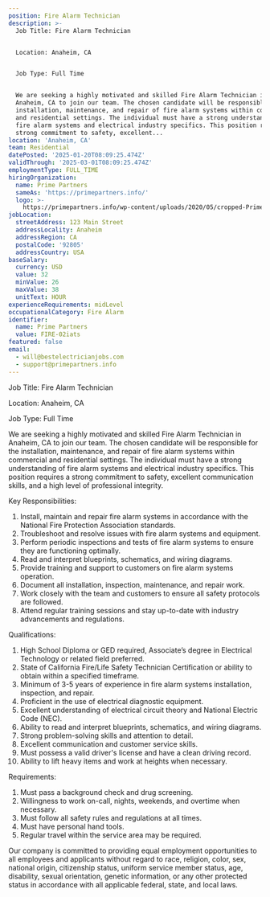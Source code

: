 ```yaml
---
position: Fire Alarm Technician
description: >-
  Job Title: Fire Alarm Technician


  Location: Anaheim, CA


  Job Type: Full Time


  We are seeking a highly motivated and skilled Fire Alarm Technician in
  Anaheim, CA to join our team. The chosen candidate will be responsible for the
  installation, maintenance, and repair of fire alarm systems within commercial
  and residential settings. The individual must have a strong understanding of
  fire alarm systems and electrical industry specifics. This position requires a
  strong commitment to safety, excellent...
location: 'Anaheim, CA'
team: Residential
datePosted: '2025-01-20T08:09:25.474Z'
validThrough: '2025-03-01T08:09:25.474Z'
employmentType: FULL_TIME
hiringOrganization:
  name: Prime Partners
  sameAs: 'https://primepartners.info/'
  logo: >-
    https://primepartners.info/wp-content/uploads/2020/05/cropped-Prime-Partners-Logo-NO-BG-1-1.png
jobLocation:
  streetAddress: 123 Main Street
  addressLocality: Anaheim
  addressRegion: CA
  postalCode: '92805'
  addressCountry: USA
baseSalary:
  currency: USD
  value: 32
  minValue: 26
  maxValue: 38
  unitText: HOUR
experienceRequirements: midLevel
occupationalCategory: Fire Alarm
identifier:
  name: Prime Partners
  value: FIRE-02iats
featured: false
email:
  - will@bestelectricianjobs.com
  - support@primepartners.info
---
```




Job Title: Fire Alarm Technician

Location: Anaheim, CA

Job Type: Full Time

We are seeking a highly motivated and skilled Fire Alarm Technician in Anaheim, CA to join our team. The chosen candidate will be responsible for the installation, maintenance, and repair of fire alarm systems within commercial and residential settings. The individual must have a strong understanding of fire alarm systems and electrical industry specifics. This position requires a strong commitment to safety, excellent communication skills, and a high level of professional integrity.

Key Responsibilities:

1. Install, maintain and repair fire alarm systems in accordance with the National Fire Protection Association standards.
2. Troubleshoot and resolve issues with fire alarm systems and equipment.
3. Perform periodic inspections and tests of fire alarm systems to ensure they are functioning optimally.
4. Read and interpret blueprints, schematics, and wiring diagrams.
5. Provide training and support to customers on fire alarm systems operation.
6. Document all installation, inspection, maintenance, and repair work.
7. Work closely with the team and customers to ensure all safety protocols are followed.
8. Attend regular training sessions and stay up-to-date with industry advancements and regulations.

Qualifications:

1. High School Diploma or GED required, Associate’s degree in Electrical Technology or related field preferred.
2. State of California Fire/Life Safety Technician Certification or ability to obtain within a specified timeframe.
3. Minimum of 3-5 years of experience in fire alarm systems installation, inspection, and repair.
4. Proficient in the use of electrical diagnostic equipment.
5. Excellent understanding of electrical circuit theory and National Electric Code (NEC).
6. Ability to read and interpret blueprints, schematics, and wiring diagrams.
7. Strong problem-solving skills and attention to detail.
8. Excellent communication and customer service skills.
9. Must possess a valid driver's license and have a clean driving record.
10. Ability to lift heavy items and work at heights when necessary.

Requirements:

1. Must pass a background check and drug screening.
2. Willingness to work on-call, nights, weekends, and overtime when necessary.
3. Must follow all safety rules and regulations at all times.
4. Must have personal hand tools.
5. Regular travel within the service area may be required.

Our company is committed to providing equal employment opportunities to all employees and applicants without regard to race, religion, color, sex, national origin, citizenship status, uniform service member status, age, disability, sexual orientation, genetic information, or any other protected status in accordance with all applicable federal, state, and local laws.
